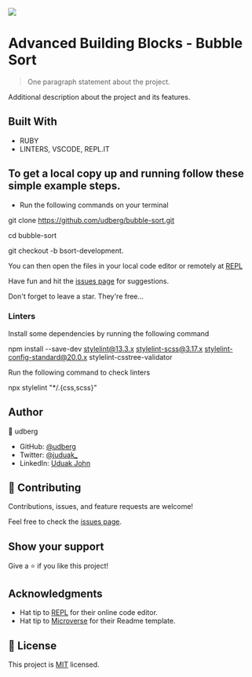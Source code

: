 ![](https://img.shields.io/badge/Microverse-blueviolet)

# Advanced Building Blocks - Bubble Sort

> One paragraph statement about the project.



Additional description about the project and its features.

## Built With

- RUBY
- LINTERS, VSCODE, REPL.IT


## To get a local copy up and running follow these simple example steps.

- Run the following commands on your terminal

git clone https://github.com/udberg/bubble-sort.git

cd bubble-sort

git checkout -b bsort-development.

You can then open the files in your local code editor or remotely at [REPL](https://repl.it/~)

Have fun and hit the [issues page](https://github.com/udberg/bubble-sort/issues) for suggestions.

Don't forget to leave a star. They're free...

### Linters

Install some dependencies by running the following command

npm install --save-dev stylelint@13.3.x stylelint-scss@3.17.x stylelint-config-standard@20.0.x stylelint-csstree-validator

Run the following command to check linters

npx stylelint "*/.{css,scss}"


## Author

👤 udberg

- GitHub: [@udberg](https://github.com/udberg)
- Twitter: [@juduak_](https://twitter.com/juduak_)
- LinkedIn: [Uduak John](https://www.linkedin.com/in/uduak-john-090059105/)



## 🤝 Contributing

Contributions, issues, and feature requests are welcome!

Feel free to check the [issues page](https://github.com/udberg/bubble-sort/issues).

## Show your support

Give a ⭐️ if you like this project!

## Acknowledgments

- Hat tip to [REPL](https://repl.it/~) for their online code editor.
- Hat tip to [Microverse](https://github.com/microverseinc) for their Readme template.

## 📝 License

This project is [MIT](https://opensource.org/licenses/MIT) licensed.
